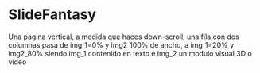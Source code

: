 # SlideFantasy
Una pagina vertical, a medida que haces down-scroll, una fila con dos columnas pasa de img_1=0% y img2_100% de ancho, a img_1=20% y img2_80%
siendo img_1 contenido en texto e img_2 un modulo visual 3D o video
